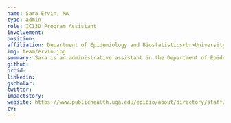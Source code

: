 ```yaml
---
name: Sara Ervin, MA
type: admin
role: ICI3D Program Assistant
involvement:
position:
affiliation: Department of Epidemiology and Biostatistics<br>University of Georgia
img: team/ervin.jpg
summary: Sara is an administrative assistant in the Department of Epidemiology and Biostatistics at the University of Georgia in Athens, GA, USA. She also serves as the ICI3D Program Assistant, coordinating logistical aspects of the program for North American participants and overseeing local logistics for the DAIDD clinic.
github:
orcid:
linkedin:
gscholar:
twitter:
impactstory:
website: https://www.publichealth.uga.edu/epibio/about/directory/staff/sara_ervin
cv:
---
```

